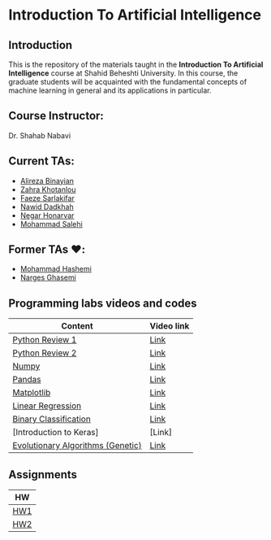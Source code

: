 # Introduction To Artificial Intelligence

## Introduction

This is the repository of the materials taught in the **Introduction To Artificial Intelligence** course at Shahid Beheshti University. In this course, the graduate students will be acquainted with the fundamental concepts of machine learning in general and its applications in particular.

## Course Instructor:

Dr. Shahab Nabavi

## Current TAs:

- [Alireza Binayian](https://github.com/alireza00bin)
- [Zahra Khotanlou](https://github.com/zkhotanlou)
- [Faeze Sarlakifar](https://github.com/faezesarlakifar)
- [Nawid Dadkhah](https://github.com/nawidadkhah)
- [Negar Honarvar](https://github.com/negarhonarvar)
- [Mohammad Salehi](https://github.com/madvidd)

## Former TAs ❤️:
- [Mohammad Hashemi](https://github.com/mohammadhashemii)
- [Narges Ghasemi](https://github.com/NNargesNN)

## Programming labs videos and codes

| Content                                                                                              | Video link        |
| ---------------------------------------------------------------------------------------------------- | ----------------- |
| [Python Review 1](https://github.com/SBU-CE/EE085-Introduction-To-AI/tree/main/Fall2023/1_Python_Review)| [Link](https://drive.google.com/file/d/1d7eBB5J0DyTSjW7-s8SbDgcX0rqUBXF_/view?usp=sharing) |
| [Python Review 2](https://github.com/SBU-CE/EE085-Introduction-To-AI/tree/main/Fall2023/2_Python_Review)| [Link](https://drive.google.com/file/d/1-dIJZNvKBwXiZHoOeBaha2IUsjpqUAb0/view?usp=sharing) |
| [Numpy](https://github.com/SBU-CE/EE085-Introduction-To-AI/tree/main/Fall2023/3_Numpy)| [Link](https://drive.google.com/file/d/1hNL8TYnq483FrVqTwdTGXasxMgug0nDF/view?usp=sharing) |
|[Pandas](https://github.com/SBU-CE/EE085-Introduction-To-AI/tree/main/Fall2023/4_Pandas)| [Link](https://drive.google.com/file/d/19vrN8VMwZ6w0xwIn0nrIGWOV8U5j3UKO/view?usp=sharing)|
|[Matplotlib](https://github.com/SBU-CE/EE085-Introduction-To-AI/tree/main/Fall2023/5_Matplotlib)| [Link](https://drive.google.com/file/d/1K3Uj6k17sb-v0JK_30tPLmYYBGlod2FW/view?usp=sharing)|
| [Linear Regression](https://github.com/SBU-CE/EE085-Introduction-To-AI/tree/main/Fall2023/6_Linear_Regression) | [Link](https://drive.google.com/file/d/1B2pRKGXBYu_3hQO2dMhrDrqdF6VwBKiI/view?usp=drive_link) |
| [Binary Classification](https://github.com/SBU-CE/EE085-Introduction-To-AI/tree/main/Fall2023/7_Logistic_Regression) | [Link](https://drive.google.com/file/d/1hua8gLGbS66pQHZdlJ6vElFzYQQQYSHH/view?usp=drive_link) |
| [Introduction to Keras] | [Link] |
| [Evolutionary Algorithms (Genetic)](https://github.com/SBU-CE/EE085-Introduction-To-AI/tree/main/Fall2023/8_Genetic_Algorithm) | [Link](https://drive.google.com/file/d/1ICqYtsFrd3euJnMKqx882ZiqUZc7-U2Y/view?usp=sharing) |

## Assignments
|HW|
|------|
| [HW1](https://github.com/SBU-CE/EE085-Introduction-To-AI/tree/main/Fall2023/Practice/Practice1) |
| [HW2](https://github.com/SBU-CE/EE085-Introduction-To-AI/tree/main/Fall2023/Practice/Practice2) |

